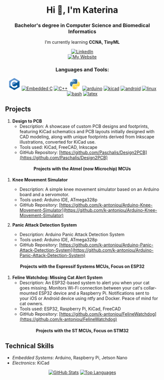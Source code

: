<h1 align="center">Hi 👋, I'm Katerina</h1>
<h3 align="center">Bachelor's degree in Computer Science and Biomedical Informatics</h3>
<p align="center">
I’m currently learning <strong>CCNA, TinyML</strong>
</p>
<p align="center">
  <a href="https://www.linkedin.com/in/kate-antoniou/"><img src="https://img.shields.io/badge/-LinkedIn-blue?style=flat-square&logo=Linkedin&logoColor=white" alt="LinkedIn"></a>
  <br>
  <a href="https://k-antoniou.github.io"><img src="https://img.shields.io/badge/Visit%20My%20Website-ff69b4?style=flat-square&logo=google-chrome&logoColor=white" alt="My Website"></a>
  </p>



<h3 align="center">Languages and Tools:</h3>
<p align="center">
  <a href="https://www.cprogramming.com/" target="_blank" rel="noreferrer"><img src="https://raw.githubusercontent.com/devicons/devicon/master/icons/c/c-original.svg" alt="c" width="40" height="40"/></a>
  <a href="https://www.mygreatlearning.com/blog/embedded-c/" target="_blank" rel="noreferrer"><img src="https://cdn.jsdelivr.net/gh/devicons/devicon/icons/embeddedc/embeddedc-plain.svg"" alt="Embedded C" width="40" height="40"/></a>
  <a href="https://en.cppreference.com/w/" target="_blank" rel="noreferrer"><img src="https://upload.wikimedia.org/wikipedia/commons/1/18/ISO_C%2B%2B_Logo.svg" alt="C++" width="40" height="40"/></a>
  <a href="https://www.python.org" target="_blank" rel="noreferrer"><img src="https://raw.githubusercontent.com/devicons/devicon/master/icons/python/python-original.svg" alt="python" width="40" height="40"/></a>
  <a href="https://www.arduino.cc/" target="_blank" rel="noreferrer"><img src="https://www.arduino.cc/favicon.ico" alt="arduino" width="40" height="40"/></a>
  <a href="https://www.kicad.org/" target="_blank" rel="noreferrer"><img src="https://user-images.githubusercontent.com/352202/53980744-60746100-4111-11e9-9f8c-17ca6b50efd8.png" alt="kicad" width="40" height="40"/></a>
  <a href="https://developer.android.com/studio" target="_blank" rel="noreferrer"><img src="https://cdn.jsdelivr.net/gh/devicons/devicon@latest/icons/androidstudio/androidstudio-original.svg" alt="android" width="40" height="40"/></a>
  <a href="https://www.kernel.org/" target="_blank" rel="noreferrer"><img src="https://www.kernel.org/theme/images/logos/tux.png" alt="linux" width="40" height="40"/></a>
  <a href="https://www.gnu.org/software/bash/" target="_blank" rel="noreferrer"><img src="https://cdn.jsdelivr.net/gh/devicons/devicon@latest/icons/bash/bash-original.svg" alt="bash" width="40" height="40"/></a>
  <a href="https://www.latex-project.org/" target="_blank" rel="noreferrer"> <img src="https://www.latex-project.org/favicon.ico" alt="latex" width="40" height="40"/></a>
</p>

## Projects

1. **Design to PCB**
   - Description: A showcase of custom PCB designs and footprints, featuring KiCad schematics and PCB layouts initially designed with CAD modeling, along with unique footprints derived from Inkscape illustrations, converted for KiCad use. 
   - Tools used: KiCad, FreeCAD, Inkscape
   - GitHub Repository: [https://github.com/Paschalis/Design2PCB](https://github.com/Paschalis/Design2PCB) 
   
#### <div align="center">Projects with the Atmel (now Microchip) MCUs</div>

1. **Knee Movement Simulator**
   - Description: A simple knee movement simulator based on an Arduino board and a servomotor.
   - Tools used: Arduino IDE, ATmega328p
   - GitHub Repository: [https://github.com/k-antoniou/Arduino-Knee-Movement-Simulator](https://github.com/k-antoniou/Arduino-Knee-Movement-Simulator) 

1. **Panic Attack Detection System** 
   - Description: Arduino Panic Attack Detection System 
   - Tools used: Arduino IDE, ATmega328p
   - GitHub Repository: [https://github.com/k-antoniou/Arduino-Panic-Attack-Detection-System](https://github.com/k-antoniou/Arduino-Panic-Attack-Detection-System)    

#### <div align="center">Projects with the Espressif Systems MCUs, Focus on ESP32</div>

1. **Feline Watchdog: Missing Cat Alert System**
   - Description: An ESP32-based system to alert you when your cat goes missing. Monitors Wi-Fi connection between your cat's collar-mounted ESP32 device and a Raspberry Pi. Notifications sent to your iOS or Android device using ntfy and Docker. Peace of mind for cat owners.
   - Tools used: ESP32, Raspberry Pi, KiCad, FreeCAD
   - GitHub Repository: [https://github.com/k-antoniou/FelineWatchdog](https://github.com/k-antoniou/FelineWatchdog) 

#### <div align="center">Projects with the ST MCUs, Focus on STM32</div>

## Technical Skills
- *Embedded Systems*: Arduino, Raspberry Pi, Jetson Nano
- *Electronics*: KiCad


<p align="center">
  <a href="https://github-readme-stats.vercel.app/api?username=k-antoniou&show_icons=true&hide_title=true"><img src="https://github-readme-stats.vercel.app/api?username=k-antoniou&show_icons=true&hide_title=true" alt="GitHub Stats"></a>
  <a href="https://github-readme-stats.vercel.app/api/top-langs/?username=k-antoniou&layout=compact&hide=html,css"><img src="https://github-readme-stats.vercel.app/api/top-langs/?username=k-antoniou&layout=compact&hide=html,css" alt="Top Languages"></a>

</p>


<!--
*k-antoniou/k-antoniou* is a ✨ special ✨ repository because its README.md (this file) appears on your GitHub profile.

Here are some ideas to get you started:

- 🔭 I’m currently working on ...
- 🌱 I’m currently learning ...
- 👯 I’m looking to collaborate on ...
- 🤔 I’m looking for help with ...
- 💬 Ask me about ...
- 📫 How to reach me: ...
- 😄 Pronouns: ...
- ⚡ Fun fact: ...
-->
